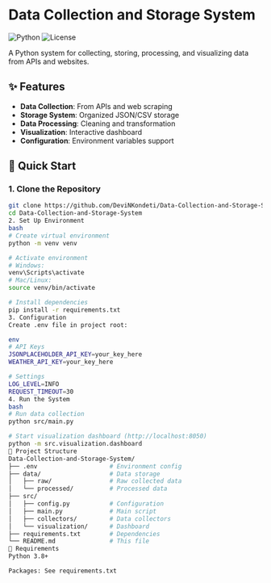 # Data Collection and Storage System

![Python](https://img.shields.io/badge/python-3.8+-blue.svg)
![License](https://img.shields.io/badge/license-MIT-green.svg)

A Python system for collecting, storing, processing, and visualizing data from APIs and websites.

## ✨ Features
- **Data Collection**: From APIs and web scraping
- **Storage System**: Organized JSON/CSV storage
- **Data Processing**: Cleaning and transformation
- **Visualization**: Interactive dashboard
- **Configuration**: Environment variables support

## 🚀 Quick Start

### 1. Clone the Repository
```bash
git clone https://github.com/DeviNKondeti/Data-Collection-and-Storage-System.git
cd Data-Collection-and-Storage-System
2. Set Up Environment
bash
# Create virtual environment
python -m venv venv

# Activate environment
# Windows:
venv\Scripts\activate
# Mac/Linux:
source venv/bin/activate

# Install dependencies
pip install -r requirements.txt
3. Configuration
Create .env file in project root:

env
# API Keys
JSONPLACEHOLDER_API_KEY=your_key_here
WEATHER_API_KEY=your_key_here

# Settings
LOG_LEVEL=INFO
REQUEST_TIMEOUT=30
4. Run the System
bash
# Run data collection
python src/main.py

# Start visualization dashboard (http://localhost:8050)
python -m src.visualization.dashboard
📂 Project Structure
Data-Collection-and-Storage-System/
├── .env                    # Environment config
├── data/                   # Data storage
│   ├── raw/                # Raw collected data
│   └── processed/          # Processed data
├── src/
│   ├── config.py           # Configuration
│   ├── main.py             # Main script
│   ├── collectors/         # Data collectors
│   └── visualization/      # Dashboard
├── requirements.txt        # Dependencies
└── README.md               # This file
📝 Requirements
Python 3.8+

Packages: See requirements.txt
